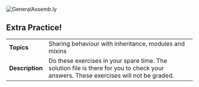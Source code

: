 ![GeneralAssemb.ly](http://studio.generalassemb.ly/GA_Slide_Assets/Exercise_icon_md.png)

## Extra Practice!


| | |
| ------------- |:-------------|
| __Topics__ | Sharing behaviour with inheritance, modules and mixins | 
| __Description__| Do these exercises in your spare time. The solution file is there for you to check your answers. These exercises will not be graded.|    
 


